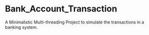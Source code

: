 # Bank_Account_Transaction
A Minimalistic Multi-threading Project to simulate the transactions in a banking system.
